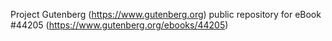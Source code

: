 Project Gutenberg (https://www.gutenberg.org) public repository for eBook #44205 (https://www.gutenberg.org/ebooks/44205)
